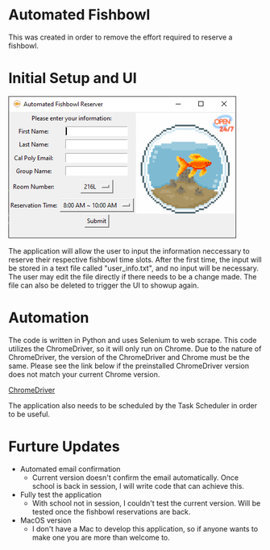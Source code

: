 # Automated Fishbowl

This was created in order to remove the effort required to reserve a fishbowl.

# Initial Setup and UI
![UI](UI.png)

The application will allow the user to input the information neccessary to reserve their respective fishbowl time slots. After the first time, the input will be stored in a text file called "user_info.txt", and no input will be necessary. The user may edit the file directly if there needs to be a change made. The file can also be deleted to trigger the UI to showup again.

# Automation
The code is written in Python and uses Selenium to web scrape. This code utilizes the ChromeDriver, so it will only run on Chrome. Due to the nature of ChromeDriver, the version of the ChromeDriver and Chrome must be the same. Please see the link below if the preinstalled ChromeDriver version does not match your current Chrome version.

[ChromeDriver](https://chromedriver.chromium.org/downloads)

The application also needs to be scheduled by the Task Scheduler in order to be useful.

# Furture Updates
* Automated email confirmation
  * Current version doesn't confirm the email automatically. Once school is back in session, I will write code that can achieve this.
* Fully test the application
  * With school not in session, I couldn't test the current version. Will be tested once the fishbowl reservations are back.
* MacOS version
  * I don't have a Mac to develop this application, so if anyone wants to make one you are more than welcome to.
